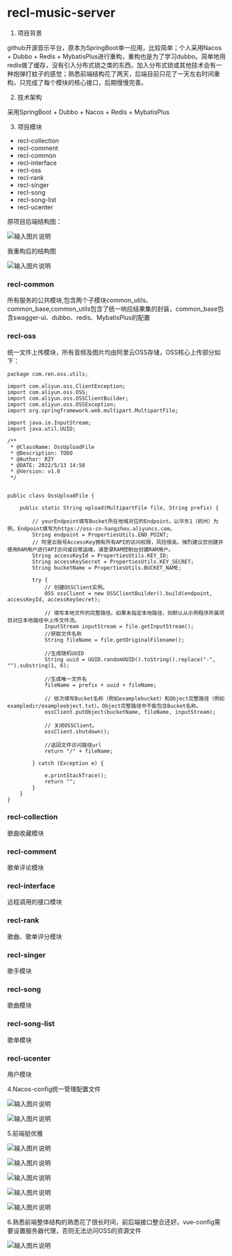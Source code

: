 # recl-music-server



1.  项目背景

github开源音乐平台，原本为SpringBoot单一应用，比较简单；个人采用Nacos + Dubbo + Redis + MybatisPlus进行重构，重构也是为了学习dubbo。简单地用redis做了缓存，没有引入分布式锁之类的东西，加入分布式锁或其他技术会有一种炮弹打蚊子的感觉；熟悉前端结构花了两天，后端目前只花了一天左右时间重构，只完成了每个模块的核心接口，后期慢慢完善。

2.  技术架构

采用SpringBoot + Dubbo + Nacos + Redis + MybatisPlus

3.  项目模块


- recl-collection
- recl-comment
- recl-common
- recl-interface
- recl-oss
- recl-rank
- recl-singer
- recl-song
- recl-song-list
- recl-ucenter

原项目后端结构图：

![输入图片说明](https://recl-edu.oss-cn-beijing.aliyuncs.com/recl-music/github/QQ%E5%9B%BE%E7%89%8720220513222633.png)


我重构后的结构图

![输入图片说明](https://recl-edu.oss-cn-beijing.aliyuncs.com/recl-music/github/QQ%E5%9B%BE%E7%89%8720220513211549.png)


### recl-common

所有服务的公共模块,包含两个子模块common_utils、common_base,common_utils包含了统一响应结果集的封装，common_base包含swagger-ui、dubbo、redis、MybatisPlus的配置

### recl-oss

统一文件上传模块，所有音频及图片均由阿里云OSS存储，OSS核心上传部分如下：


```
package com.ren.oss.utils;

import com.aliyun.oss.ClientException;
import com.aliyun.oss.OSS;
import com.aliyun.oss.OSSClientBuilder;
import com.aliyun.oss.OSSException;
import org.springframework.web.multipart.MultipartFile;

import java.io.InputStream;
import java.util.UUID;

/**
 * @ClassName: OssUploadFile
 * @Description: TODO
 * @Author: RZY
 * @DATE: 2022/5/13 14:58
 * @Version: v1.0
 */


public class OssUploadFile {

    public static String upload(MultipartFile file, String prefix) {

        // yourEndpoint填写Bucket所在地域对应的Endpoint。以华东1（杭州）为例，Endpoint填写为https://oss-cn-hangzhou.aliyuncs.com。
        String endpoint = PropertiesUtils.END_POINT;
        // 阿里云账号AccessKey拥有所有API的访问权限，风险很高。强烈建议您创建并使用RAM用户进行API访问或日常运维，请登录RAM控制台创建RAM用户。
        String accessKeyId = PropertiesUtils.KEY_ID;
        String accessKeySecret = PropertiesUtils.KEY_SECRET;
        String bucketName = PropertiesUtils.BUCKET_NAME;

        try {
            // 创建OSSClient实例。
            OSS ossClient = new OSSClientBuilder().build(endpoint, accessKeyId, accessKeySecret);

            // 填写本地文件的完整路径。如果未指定本地路径，则默认从示例程序所属项目对应本地路径中上传文件流。
            InputStream inputStream = file.getInputStream();
            //获取文件名称
            String fileName = file.getOriginalFilename();

            //生成随机UUID
            String uuid = UUID.randomUUID().toString().replace("-", "").substring(1, 6);

            //生成唯一文件名
            fileName = prefix + uuid + fileName;

            // 依次填写Bucket名称（例如examplebucket）和Object完整路径（例如exampledir/exampleobject.txt）。Object完整路径中不能包含Bucket名称。
            ossClient.putObject(bucketName, fileName, inputStream);

            // 关闭OSSClient。
            ossClient.shutdown();

            //返回文件访问路径url
            return "/" + fileName;

        } catch (Exception e) {

            e.printStackTrace();
            return "";
        }
    }
}
```


### recl-collection

歌曲收藏模块


### recl-comment

歌单评论模块


### recl-interface

远程调用的接口模块


### recl-rank

歌曲、歌单评分模块


### recl-singer

歌手模块


### recl-song

歌曲模块


### recl-song-list

歌单模块


### recl-ucenter

用户模块


4.Nacos-config统一管理配置文件

![输入图片说明](https://recl-edu.oss-cn-beijing.aliyuncs.com/recl-music/github/QQ%E5%9B%BE%E7%89%8720220513211723.png)

![输入图片说明](https://recl-edu.oss-cn-beijing.aliyuncs.com/recl-music/github/QQ%E5%9B%BE%E7%89%8720220513211745.png)


5.前端挺优雅

![输入图片说明]( https://recl-edu.oss-cn-beijing.aliyuncs.com/recl-music/github/QQ%E5%9B%BE%E7%89%8720220513212050.png?versionId=CAEQHRiBgIDBz5v4hRgiIGQzYjZiMjZiNjc1YTRlMGU5ODZjMjY2N2VhMWVjNTMz)

![输入图片说明](https://recl-edu.oss-cn-beijing.aliyuncs.com/recl-music/github/QQ%E5%9B%BE%E7%89%8720220513212117.png?versionId=CAEQHRiBgMDV0Jv4hRgiIDZiNjg1MTIzNjQyZTQ4MmU5YTYyZTQxMGMwYjJlNjM1)

![输入图片说明](https://recl-edu.oss-cn-beijing.aliyuncs.com/recl-music/github/QQ%E5%9B%BE%E7%89%8720220513212724.png?versionId=CAEQHRiBgMDyzpv4hRgiIDJkZjM1Y2Q3MGY4OTQ2ZjlhNTAyMDQ1ODVjNzU1Mjky)

![输入图片说明](https://recl-edu.oss-cn-beijing.aliyuncs.com/recl-music/github/QQ%E5%9B%BE%E7%89%8720220513212754.png)

![输入图片说明](https://recl-edu.oss-cn-beijing.aliyuncs.com/recl-music/github/QQ%E5%9B%BE%E7%89%8720220513212837.png)


6.熟悉前端整体结构的熟悉花了很长时间，前后端接口整合还好。vue-config需要设置服务器代理，否则无法访问OSS的资源文件

![输入图片说明](https://recl-edu.oss-cn-beijing.aliyuncs.com/recl-music/github/QQ%E5%9B%BE%E7%89%8720220513223351.png)













